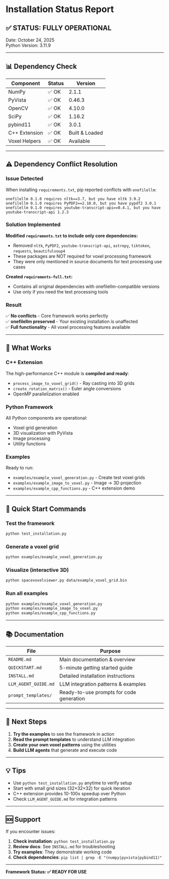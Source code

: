 # Installation Status Report

## ✅ **STATUS: FULLY OPERATIONAL**

Date: October 24, 2025  
Python Version: 3.11.9

---

## 📊 Dependency Check

| Component | Status | Version |
|-----------|--------|---------|
| NumPy | ✅ OK | 2.1.1 |
| PyVista | ✅ OK | 0.46.3 |
| OpenCV | ✅ OK | 4.10.0 |
| SciPy | ✅ OK | 1.16.2 |
| pybind11 | ✅ OK | 3.0.1 |
| C++ Extension | ✅ OK | Built & Loaded |
| Voxel Helpers | ✅ OK | Available |

---

## ⚠️ Dependency Conflict Resolution

### Issue Detected
When installing `requirements.txt`, pip reported conflicts with `onefilellm`:

```
onefilellm 0.1.0 requires nltk==3.7, but you have nltk 3.9.2
onefilellm 0.1.0 requires PyPDF2==2.10.0, but you have pypdf2 3.0.1
onefilellm 0.1.0 requires youtube-transcript-api==0.4.1, but you have youtube-transcript-api 1.2.3
```

### Solution Implemented

**Modified `requirements.txt` to include only core dependencies:**
- Removed `nltk`, `PyPDF2`, `youtube-transcript-api`, `astropy`, `tiktoken`, `requests`, `beautifulsoup4`
- These packages are NOT required for voxel processing framework
- They were only mentioned in source documents for text processing use cases

**Created `requirements-full.txt`:**
- Contains all original dependencies with onefilellm-compatible versions
- Use only if you need the text processing tools

### Result
✅ **No conflicts** - Core framework works perfectly  
✅ **onefilellm preserved** - Your existing installation is unaffected  
✅ **Full functionality** - All voxel processing features available

---

## 🎯 What Works

### C++ Extension
The high-performance C++ module is **compiled and ready**:
- `process_image_to_voxel_grid()` - Ray casting into 3D grids
- `create_rotation_matrix()` - Euler angle conversions
- OpenMP parallelization enabled

### Python Framework
All Python components are operational:
- Voxel grid generation
- 3D visualization with PyVista
- Image processing
- Utility functions

### Examples
Ready to run:
- `examples/example_voxel_generation.py` - Create test voxel grids
- `examples/example_image_to_voxel.py` - Image → 3D projection
- `examples/example_cpp_functions.py` - C++ extension demo

---

## 🚀 Quick Start Commands

### Test the framework
```bash
python test_installation.py
```

### Generate a voxel grid
```bash
python examples/example_voxel_generation.py
```

### Visualize (interactive 3D)
```bash
python spacevoxelviewer.py data/example_voxel_grid.bin
```

### Run all examples
```bash
python examples/example_voxel_generation.py
python examples/example_image_to_voxel.py
python examples/example_cpp_functions.py
```

---

## 📚 Documentation

| File | Purpose |
|------|---------|
| `README.md` | Main documentation & overview |
| `QUICKSTART.md` | 5-minute getting started guide |
| `INSTALL.md` | Detailed installation instructions |
| `LLM_AGENT_GUIDE.md` | LLM integration patterns & examples |
| `prompt_templates/` | Ready-to-use prompts for code generation |

---

## 🧪 Next Steps

1. **Try the examples** to see the framework in action
2. **Read the prompt templates** to understand LLM integration
3. **Create your own voxel patterns** using the utilities
4. **Build LLM agents** that generate and execute code

---

## 💡 Tips

- Use `python test_installation.py` anytime to verify setup
- Start with small grid sizes (32×32×32) for quick iteration
- C++ extension provides 10-100x speedup over Python
- Check `LLM_AGENT_GUIDE.md` for integration patterns

---

## 🆘 Support

If you encounter issues:

1. **Check installation**: `python test_installation.py`
2. **Review docs**: See `INSTALL.md` for troubleshooting
3. **Try examples**: They demonstrate working code
4. **Check dependencies**: `pip list | grep -E "(numpy|pyvista|pybind11)"`

---

**Framework Status: ✅ READY FOR USE**



